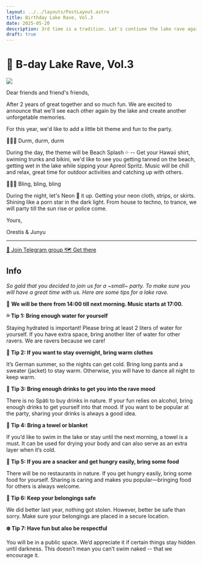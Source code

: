 ```yaml
---
layout: ../../layouts/PostLayout.astro
title: Birthday Lake Rave, Vol.3
date: 2025-05-20
description: 3rd time is a tradition. Let's contiune the lake rave again this year!
draft: true
---
```


# 🪩 B-day Lake Rave, Vol.3 

<img class="filter" src="/images/rave.png"  />

Dear friends and friend's friends,

After 2 years of great together and so much fun. We are excited to announce that we'll see each other again by the lake and create another unforgetable memories.

For this year, we'd like to add a little bit theme and fun to the party. 

🥁🥁🥁 Durm, durm, durm 

During the day, the theme will be Beach Splash 💦 -- Get your Hawaii shirt, swiming trunks and bikini, we'd like to see you getting tanned on the beach, getting wet in the lake while sipping your Apreol Spritz. Music will be chill and relax, great time for outdoor activities and catching up with others.

🪩🪩🪩 Bling, bling, bling

During the night, let's Neon 🏮 it up. Getting your neon cloth, strips, or skirts. Shining like a porn star in the dark light. From house to techno, to trance, we will party till the sun rise or police come.

Yours,

Orestis & Junyu

---

<a class="button" href="https://t.me/+ebDL5UlWtbI2YThi">
  💬 Join Telegram group
</a>

<a class="button" href="https://goo.gl/maps/Q9H3yRsFSmytxtBv6">
  🗺️ Get there
</a>



## Info

*So gald that you decided to join us for a ~small~ party. To make sure you will have a great time with us. Here are some tips for a lake rave.*

📆 **We will be there from 14:00 till next morning. Music starts at 17:00.**

**💦 Tip 1: Bring enough water for yourself**

Staying hydrated is important! Please bring at least 2 liters of water for yourself. If you have extra space, bring another liter of water for other ravers. We are ravers because we care!

**🧥 Tip 2: If you want to stay overnight, bring warm clothes**

It’s German summer, so the nights can get cold. Bring long pants and a sweater (jacket) to stay warm. Otherwise, you will have to dance all night to keep warm.

**🍹 Tip 3: Bring enough drinks to get you into the rave mood**

There is no Späti to buy drinks in nature. If your fun relies on alcohol, bring enough drinks to get yourself into that mood. If you want to be popular at the party, sharing your drinks is always a good idea.

**🧺 Tip 4: Bring a towel or blanket**

If you’d like to swim in the lake or stay until the next morning, a towel is a must. It can be used for drying your body and can also serve as an extra layer when it’s cold.

**🌭 Tip 5: If you are a snacker and get hungry easily, bring some food**

There will be no restaurants in nature. If you get hungry easily, bring some food for yourself. Sharing is caring and makes you popular—bringing food for others is always welcome.

**🔐 Tip 6: Keep your belongings safe**

We did better last year, nothing got stolen. However, better be safe than sorry. Make sure your belongings are placed in a secure location.

**❄️ Tip 7: Have fun but also be respectful**

You will be in a public space. We’d appreciate it if certain things stay hidden until darkness. This doesn’t mean you can’t swim naked -- that we encourage it.




